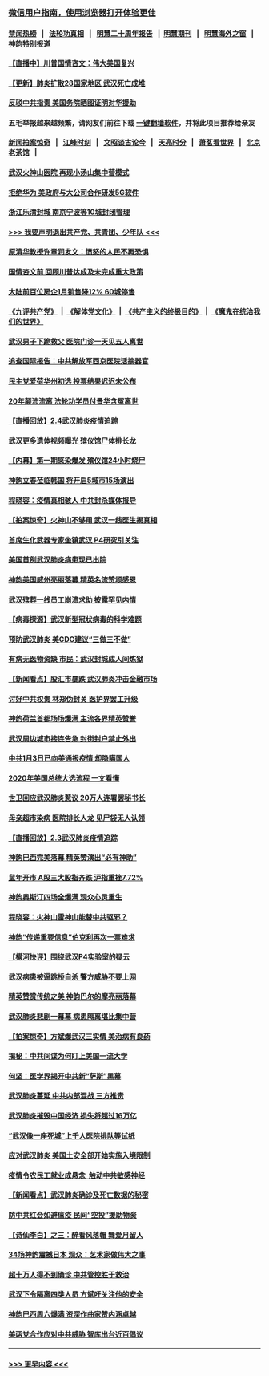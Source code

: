 ### [微信用户指南，使用浏览器打开体验更佳](https://github.com/gfw-breaker/banned-news1/blob/master/indexes/wechat-guide.md?t=0)
#### [禁闻热榜](热点新闻.md?t=0)  &nbsp;&nbsp;|&nbsp;&nbsp; [法轮功真相](https://github.com/gfw-breaker/truth/blob/master/README.md?t=0) &nbsp;&nbsp;|&nbsp;&nbsp; [明慧二十周年报告](https://github.com/gfw-breaker/mh-reports/blob/master/README.md?t=0) &nbsp;&nbsp;|&nbsp;&nbsp;[明慧期刊](https://github.com/gfw-breaker/mh-qikan) &nbsp;&nbsp;|&nbsp;&nbsp; [明慧海外之窗](https://github.com/gfw-breaker/mh-news/blob/master/README.md?t=0) &nbsp;&nbsp;|&nbsp;&nbsp; [神韵特别报道](https://github.com/gfw-breaker/mh-news/blob/master/shenyun.md?t=0)
#### [【直播中】川普国情咨文：伟大美国复兴](../pages/nf4514/n11842079.md?t=02051201) 
#### [【更新】肺炎扩散28国家地区 武汉死亡成堆](../pages/nf4514/n11801312.md?t=02051201) 
#### [反驳中共指责 美国务院晒图证明对华援助](../pages/nf4514/n11844859.md?t=02051201) 
#### 五毛举报越来越频繁，请网友们前往下载 [一键翻墙软件](https://github.com/gfw-breaker/ssr-accounts)，并将此项目推荐给亲友
#### [新闻拍案惊奇](https://github.com/gfw-breaker/banned-news1/blob/master/pages/link4.md) &nbsp;&nbsp;|&nbsp;&nbsp; [江峰时刻](https://github.com/gfw-breaker/banned-news1/blob/master/pages/link4.md) &nbsp;&nbsp;|&nbsp;&nbsp; [文昭谈古论今](https://github.com/gfw-breaker/banned-news1/blob/master/pages/link4.md) &nbsp;&nbsp;|&nbsp;&nbsp; [天亮时分](https://github.com/gfw-breaker/banned-news1/blob/master/pages/link4.md) &nbsp;&nbsp;|&nbsp;&nbsp; [萧茗看世界](https://github.com/gfw-breaker/banned-news1/blob/master/pages/link4.md) &nbsp;&nbsp;|&nbsp;&nbsp; [北京老茶馆](https://github.com/gfw-breaker/banned-news1/blob/master/pages/link4.md) &nbsp;&nbsp;|&nbsp;&nbsp; 
#### [武汉火神山医院 再现小汤山集中营模式](../pages/nf4514/n11844763.md?t=02051201) 
#### [拒绝华为 美政府与大公司合作研发5G软件](../pages/nf4514/n11844625.md?t=02051201) 
#### [浙江乐清封城 南京宁波等10城封闭管理](../pages/nf4514/n11844464.md?t=02051201) 
#### [>>> 我要声明退出共产党、共青团、少年队 <<<](https://github.com/begood0513/goodnews/blob/master/quit/letter.md) 
#### [原清华教授许章润发文：愤怒的人民不再恐惧](../pages/nf4514/n11844347.md?t=02051201) 
#### [国情咨文前 回顾川普达成及未完成重大政策](../pages/nf4514/n11844581.md?t=02051201) 
#### [大陆前百位房企1月销售降12% 60城停售](../pages/nf4514/n11844398.md?t=02051201) 
#### [《九评共产党》](https://github.com/begood0513/9ping.md/blob/master/README.md) &nbsp;|&nbsp; [《解体党文化》](../../../../jtdwh.md/blob/master/README.md)  &nbsp;|&nbsp; [《共产主义的终极目的》](../../../../gczydzjmd.md/blob/master/README.md) &nbsp;|&nbsp; [《魔鬼在统治我们的世界》](../../../../mgztzwmdsj.md/blob/master/README.md) 
#### [武汉男子下跪救父 医院门诊一天见五人离世](../pages/nf4514/n11844073.md?t=02051201) 
#### [追查国际报告：中共解放军西京医院活摘器官](../pages/nf4514/n11838359.md?t=02051201) 
#### [民主党爱荷华州初选 投票结果迟迟未公布](../pages/nf4514/n11844207.md?t=02051201) 
#### [20年颠沛流离 法轮功学员付景华含冤离世](../pages/nf4514/n11841986.md?t=02051201) 
#### [【直播回放】2.4武汉肺炎疫情追踪](../pages/nf4514/n11844032.md?t=02051201) 
#### [武汉更多遗体视频曝光 殡仪馆尸体排长龙](../pages/nf4514/n11844057.md?t=02051201) 
#### [【内幕】第一期感染爆发 殡仪馆24小时烧尸](../pages/nf4514/n11843944.md?t=02051201) 
#### [神韵立春莅临韩国 将开启5城市15场演出](../pages/nf4514/n11843781.md?t=02051201) 
#### [程晓容：疫情真相骇人 中共封杀媒体报导](../pages/nf4514/n11843546.md?t=02051201) 
#### [【拍案惊奇】火神山不够用 武汉一线医生揭真相](../pages/nf4514/n11842682.md?t=02051201) 
#### [首席生化武器专家坐镇武汉 P4研究引关注](../pages/nf4514/n11842412.md?t=02051201) 
#### [美国首例武汉肺炎病患现已出院](../pages/nf4514/n11842740.md?t=02051201) 
#### [神韵美国威州亮丽落幕 精英名流赞颂感恩](../pages/nf4514/n11842912.md?t=02051201) 
#### [武汉殡葬一线员工崩溃求助 披露罕见内情](../pages/nf4514/n11842482.md?t=02051201) 
#### [【病毒探源】武汉新型冠状病毒的科学难题](../pages/nf4514/n11842176.md?t=02051201) 
#### [预防武汉肺炎 美CDC建议“三做三不做”](../pages/nf4514/n11842700.md?t=02051201) 
#### [有病无医物资缺 市民：武汉封城成人间炼狱](../pages/nf4514/n11839878.md?t=02051201) 
#### [【新闻看点】股汇市暴跌 武汉肺炎冲击金融市场](../pages/nf4514/n11842216.md?t=02051201) 
#### [讨好中共权贵 林郑伪封关 医护界罢工升级](../pages/nf4514/n11842359.md?t=02051201) 
#### [神韵荷兰首都场场爆满 主流各界精英赞誉](../pages/nf4514/n11842287.md?t=02051201) 
#### [武汉周边城市接连告急 封街封户禁止外出](../pages/nf4514/n11842277.md?t=02051201) 
#### [中共1月3日已向美通报疫情 却隐瞒国人](../pages/nf4514/n11841978.md?t=02051201) 
#### [2020年美国总统大选流程 一文看懂](../pages/nf4514/n11842056.md?t=02051201) 
#### [世卫回应武汉肺炎惹议 20万人连署罢秘书长](../pages/nf4514/n11841664.md?t=02051201) 
#### [母亲超市染病 医院排长人龙 见尸袋无人认领](../pages/nf4514/n11841762.md?t=02051201) 
#### [【直播回放】2.3武汉肺炎疫情追踪](../pages/nf4514/n11841577.md?t=02051201) 
#### [神韵巴西完美落幕 精英赞演出“必有神助”](../pages/nf4514/n11841240.md?t=02051201) 
#### [鼠年开市 A股三大股指齐跌 沪指重挫7.72%](../pages/nf4514/n11840461.md?t=02051201) 
#### [神韵奥斯汀四场全爆满 观众心灵重生](../pages/nf4514/n11841188.md?t=02051201) 
#### [程晓容：火神山雷神山能替中共驱邪？](../pages/nf4514/n11841031.md?t=02051201) 
#### [神韵“传递重要信息”伯克利再次一票难求](../pages/nf4514/n11841111.md?t=02051201) 
#### [【横河快评】围绕武汉P4实验室的疑云](../pages/nf4514/n11840494.md?t=02051201) 
#### [武汉病患被逼跳桥自杀 警方威胁不要上网](../pages/nf4514/n11838521.md?t=02051201) 
#### [精英赞赏传统之美 神韵巴尔的摩亮丽落幕](../pages/nf4514/n11840858.md?t=02051201) 
#### [武汉肺炎悲剧一幕幕 病患隔离堪比集中营](../pages/nf4514/n11838047.md?t=02051201) 
#### [【拍案惊奇】方斌爆武汉三实情 美治病有良药](../pages/nf4514/n11839984.md?t=02051201) 
#### [揭秘：中共间谍为何盯上美国一流大学](../pages/nf4514/n11840270.md?t=02051201) 
#### [何坚：医学界揭开中共新“萨斯”黑幕](../pages/nf4514/n11839868.md?t=02051201) 
#### [武汉肺炎蔓延 中共内部混战 三方推责](../pages/nf4514/n11839612.md?t=02051201) 
#### [武汉肺炎摧毁中国经济 损失将超过16万亿](../pages/nf4514/n11839723.md?t=02051201) 
#### [“武汉像一座死城”上千人医院排队等试纸](../pages/nf4514/n11839724.md?t=02051201) 
#### [应对武汉肺炎 美国土安全部开始实施入境限制](../pages/nf4514/n11839729.md?t=02051201) 
#### [疫情令农民工就业成悬念  触动中共敏感神经](../pages/nf4514/n11839625.md?t=02051201) 
#### [【新闻看点】武汉肺炎确诊及死亡数据的秘密](../pages/nf4514/n11839539.md?t=02051201) 
#### [防中共红会如避瘟疫 民间“空投”援助物资](../pages/nf4514/n11839313.md?t=02051201) 
#### [【诗仙李白】之三：醉看风落帽 舞爱月留人](../pages/nf4514/n11802452.md?t=02051201) 
#### [34场神韵震撼日本 观众：艺术家做伟大之事](../pages/nf4514/n11839579.md?t=02051201) 
#### [超十万人得不到确诊 中共管控胜于救治](../pages/nf4514/n11838462.md?t=02051201) 
#### [武汉下令隔离四类人员 方斌吁关注他的安全](../pages/nf4514/n11838878.md?t=02051201) 
#### [神韵巴西周六爆满 资深作曲家赞内涵卓越](../pages/nf4514/n11839099.md?t=02051201) 
#### [美两党合作应对中共威胁 智库出台近百倡议](../pages/nf4514/n11838437.md?t=02051201) 

----
#### [ >>> 更早内容 <<< ](../indexes/nf4514-earlier.md)
